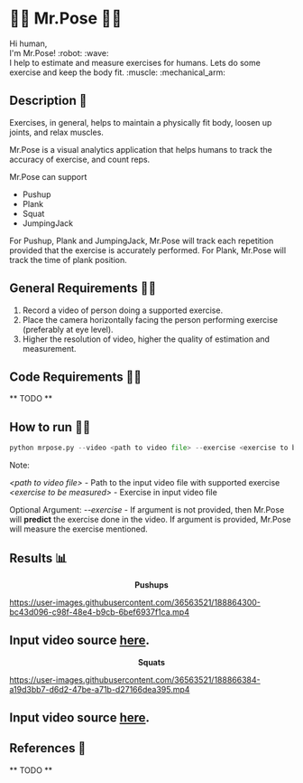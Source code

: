 # :weight_lifting_man: Mr.Pose :weight_lifting_woman:

<p>
Hi human, <br>
I'm Mr.Pose! :robot: :wave: <br>
I help to estimate and measure exercises for humans. Lets do some exercise and keep the body fit. :muscle: :mechanical_arm:
</p>

## Description :scroll:

Exercises, in general, helps to maintain a physically fit body, loosen up joints, and relax muscles.

Mr.Pose is a visual analytics application that helps humans to track the accuracy of exercise, and count reps. <br>

Mr.Pose can support <br>
* Pushup
* Plank
* Squat
* JumpingJack

For Pushup, Plank and JumpingJack, Mr.Pose will track each repetition provided that the exercise is accurately performed.
For Plank, Mr.Pose will track the time of plank position.

## General Requirements :mage_man:
1. Record a video of person doing a supported exercise.
2. Place the camera horizontally facing the person performing exercise (preferably at eye level).
3. Higher the resolution of video, higher the quality of estimation and measurement.

## Code Requirements :mage_woman:
** TODO **

## How to run :running_man:
```python
python mrpose.py --video <path to video file> --exercise <exercise to be measured>
```
Note:<br />

*<path to video file\>* - Path to the input video file with supported exercise<br />
*<exercise to be measured\>* - Exercise in input video file<br />

Optional Argument:
*--exercise* - If argument is not provided, then Mr.Pose will **predict** the exercise done in the video. If argument is provided, Mr.Pose will measure the exercise mentioned.

## Results :bar_chart:

<p align="center"><b> Pushups </b></p>

https://user-images.githubusercontent.com/36563521/188864300-bc43d096-c98f-48e4-b9cb-6bef6937f1ca.mp4

Input video source [here](https://www.pexels.com/video/woman-doing-push-ups-8472764/).
---

<p align="center"><b> Squats </b></p>

https://user-images.githubusercontent.com/36563521/188866384-a19d3bb7-d6d2-47be-a71b-d27166dea395.mp4

Input video source [here](https://www.pexels.com/video/woman-exercising-while-wearing-a-face-mask-4265287/).
---

## References :page_facing_up:
** TODO **
